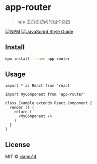 # app-router

> app 主页面访问的组件路由

[![NPM](https://img.shields.io/npm/v/app-router.svg)](https://www.npmjs.com/package/app-router) [![JavaScript Style Guide](https://img.shields.io/badge/code_style-standard-brightgreen.svg)](https://standardjs.com)

## Install

```bash
npm install --save app-router
```

## Usage

```tsx
import * as React from 'react'

import MyComponent from 'app-router'

class Example extends React.Component {
  render () {
    return (
      <MyComponent />
    )
  }
}
```

## License

MIT © [xiamu14](https://github.com/xiamu14)
